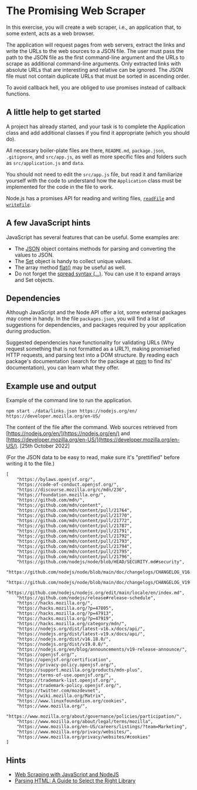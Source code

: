 # The Promising Web Scraper

In this exercise, you will create a web scraper, i.e., an application that, to some extent, acts as a web browser.

The application will request pages from web servers, extract the links and write the URLs to the web sources to a JSON file. The user must pass the path to the JSON file as the first command-line argument and the URLs to scrape as additional command-line arguments. Only extracted links with absolute URLs that are interesting and relative can be ignored. The JSON file must not contain duplicate URLs that must be sorted in ascending order.

To avoid callback hell, you are obliged to use promises instead of callback functions.

## A little help to get started

A project has already started, and your task is to complete the Application class and add additional classes if you find it appropriate (which you should do).

All necessary boiler-plate files are there, `README.md`, `package.json`, `.gitignore`, and `src/app.js`, as well as more specific files and folders such as `src/application.js` and `data`.

You should not need to edit the `src/app.js` file, but read it and familiarize yourself with the code to understand how the `Application` class must be implemented for the code in the file to work.

 Node.js has a promises API for reading and writing files, [`readFile`](https://nodejs.org/dist/latest-v17.x/docs/api/fs.html#filehandlereadfileoptions) and [`writeFile`](https://nodejs.org/dist/latest-v17.x/docs/api/fs.html#filehandlewritefiledata-options).

## A few JavaScript hints

JavaScript has several features that can be useful. Some examples are:

- The [JSON](https://developer.mozilla.org/en-US/docs/Web/JavaScript/Reference/Global_Objects/JSON) object contains methods for parsing and converting the values to JSON.
- The [Set](https://developer.mozilla.org/en-US/docs/Web/JavaScript/Reference/Global_Objects/Set) object is handy to collect unique values.
- The array method [flat()](https://developer.mozilla.org/en-US/docs/Web/JavaScript/Reference/Global_Objects/Array/flat) may be useful as well.
- Do not forget the [spread syntax (...)](https://developer.mozilla.org/en-US/docs/Web/JavaScript/Reference/Operators/Spread_syntax). You can use it to expand arrays and Set objects.

## Dependencies

Although JavaScript and the Node API offer a lot, some external packages may come in handy. In the file `packages.json`, you will find a list of suggestions for dependencies, and packages required by your application during production.

Suggested dependencies have functionality for validating URLs (Why request something that is not formatted as a URL?), making promisefied HTTP requests, and parsing text into a DOM structure. By reading each package's documentation (search for the package at [npm](https://www.npmjs.com/) to find its' documentation), you can learn what they offer.

## Example use and output

Example of the command line to run the application.

```text
npm start ./data/links.json https://nodejs.org/en/ https://developer.mozilla.org/en-US/
```

The content of the file after the command. Web sources retrieved from [https://nodejs.org/en/](https://nodejs.org/en/) and [https://developer.mozilla.org/en-US/](https://developer.mozilla.org/en-US/). [25th October 2022]

(For the JSON data to be easy to read, make sure it's "prettified" before writing it to the file.)

```text
[
    "https://bylaws.openjsf.org/",
    "https://code-of-conduct.openjsf.org/",
    "https://discourse.mozilla.org/c/mdn/236",
    "https://foundation.mozilla.org/",
    "https://github.com/mdn/",
    "https://github.com/mdn/content",
    "https://github.com/mdn/content/pull/21764",
    "https://github.com/mdn/content/pull/21770",
    "https://github.com/mdn/content/pull/21772",
    "https://github.com/mdn/content/pull/21787",
    "https://github.com/mdn/content/pull/21791",
    "https://github.com/mdn/content/pull/21792",
    "https://github.com/mdn/content/pull/21793",
    "https://github.com/mdn/content/pull/21794",
    "https://github.com/mdn/content/pull/21795",
    "https://github.com/mdn/content/pull/21796",
    "https://github.com/nodejs/node/blob/HEAD/SECURITY.md#security",
    "https://github.com/nodejs/node/blob/main/doc/changelogs/CHANGELOG_V16.md#16.18.0",
    "https://github.com/nodejs/node/blob/main/doc/changelogs/CHANGELOG_V19.md#19.0.0",
    "https://github.com/nodejs/nodejs.org/edit/main/locale/en/index.md",
    "https://github.com/nodejs/release#release-schedule",
    "https://hacks.mozilla.org/",
    "https://hacks.mozilla.org/?p=47805",
    "https://hacks.mozilla.org/?p=47913",
    "https://hacks.mozilla.org/?p=47919",
    "https://hacks.mozilla.org/category/mdn/",
    "https://nodejs.org/dist/latest-v16.x/docs/api/",
    "https://nodejs.org/dist/latest-v19.x/docs/api/",
    "https://nodejs.org/dist/v16.18.0/",
    "https://nodejs.org/dist/v19.0.0/",
    "https://nodejs.org/en/blog/announcements/v19-release-announce/",
    "https://openjsf.org/",
    "https://openjsf.org/certification",
    "https://privacy-policy.openjsf.org/",
    "https://support.mozilla.org/products/mdn-plus",
    "https://terms-of-use.openjsf.org/",
    "https://trademark-list.openjsf.org/",
    "https://trademark-policy.openjsf.org/",
    "https://twitter.com/mozdevnet",
    "https://wiki.mozilla.org/Matrix",
    "https://www.linuxfoundation.org/cookies",
    "https://www.mozilla.org/",
    "https://www.mozilla.org/about/governance/policies/participation/",
    "https://www.mozilla.org/about/legal/terms/mozilla",
    "https://www.mozilla.org/en-US/careers/listings/?team=Marketing",
    "https://www.mozilla.org/privacy/websites/",
    "https://www.mozilla.org/privacy/websites/#cookies"
]
```

## Hints

- [Web Scraping with JavaScript and NodeJS](https://www.scrapingbee.com/blog/web-scraping-javascript/)
- [Parsing HTML: A Guide to Select the Right Library](https://tomassetti.me/parsing-html/#nodejs)
